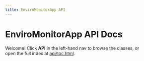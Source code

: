 ```yaml
---
title: EnviroMonitorApp API
---
```


# EnviroMonitorApp API Docs

Welcome! Click **API** in the left-hand nav to browse the classes, or  
open the full index at [api/toc.html](api/toc.html).

